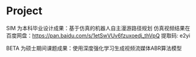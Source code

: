 # Project

SIM 为本科毕业设计成果：基于仿真的机器人自主漫游路径规划
仿真视频结果在百度网盘：https://pan.baidu.com/s/1etSwVUv6fzuxoedj_thVpQ  提取码: e2yi 

BETA 为硕士期间课题成果：使用深度强化学习生成视频流媒体ABR算法模型
